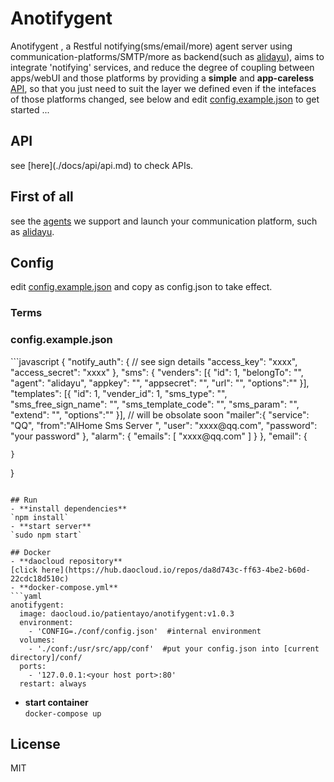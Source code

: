 # Anotifygent
Anotifygent , a Restful notifying(sms/email/more) agent server using communication-platforms/SMTP/more as backend(such as [alidayu](https://www.alidayu.com)), aims to integrate 'notifying' services, and reduce the degree of coupling between apps/webUI and those platforms by providing a **simple** and **app-careless** [API](./docs/api/api.md), so that you just need to suit the layer we defined even if the intefaces of those platforms changed, see below and edit <a href="#config.example.json">config.example.json</a> to get started ...

<h2>API</h2>
see [here](./docs/api/api.md) to check APIs.

## First of all
see the [agents](./docs/config/agents.md) we support and launch your communication platform, such as [alidayu](https://www.alidayu.com).

## Config
edit <a href="#config.example.json">config.example.json</a> and copy as config.json to take effect.  

### Terms

<h3 id = "config.example.json">config.example.json</h3>
```javascript
{
    "notify_auth": {
        // see sign details
        "access_key": "xxxx",
        "access_secret": "xxxx"
    },
    "sms": {
        "venders": [{
            "id": 1,
            "belongTo": "",
            "agent": "alidayu",
            "appkey": "",
            "appsecret": "",
            "url": "",
            "options":""
        }],
        "templates": [{
            "id": 1,
            "vender_id": 1,
            "sms_type": "",
            "sms_free_sign_name": "",
            "sms_template_code": "",
            "sms_param": "",
            "extend": "",
            "options":""
        }],
        // will be obsolate soon
        "mailer":{
            "service": "QQ",
            "from":"AIHome Sms Server <xxxx@qq.com>",
            "user": "xxxx@qq.com",
            "password": "your password"
        },
        "alarm": {
            "emails": [
                "xxxx@qq.com"
            ]
        }
    },
    "email": {

    }
}

```

## Run
- **install dependencies**  
`npm install`  
- **start server**  
`sudo npm start`

## Docker
- **daocloud repository**  
[click here](https://hub.daocloud.io/repos/da8d743c-ff63-4be2-b60d-22cdc18d510c)
- **docker-compose.yml**
```yaml
anotifygent:
  image: daocloud.io/patientayo/anotifygent:v1.0.3
  environment:
    - 'CONFIG=./conf/config.json'  #internal environment
  volumes:
    - './conf:/usr/src/app/conf'  #put your config.json into [current directory]/conf/
  ports:
    - '127.0.0.1:<your host port>:80'
  restart: always
```
- **start container**  
`docker-compose up`

## License
MIT
